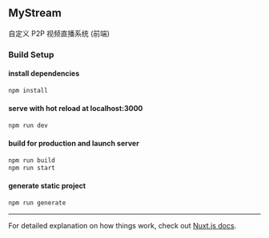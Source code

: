 ## MyStream

自定义 P2P 视频直播系统 (前端)

### Build Setup

#### install dependencies

```bash
npm install
```

#### serve with hot reload at localhost:3000

```bash
npm run dev
```

#### build for production and launch server

```bash
npm run build
npm run start
```

#### generate static project

```bash
npm run generate
```

---

For detailed explanation on how things work, check out [Nuxt.js docs](https://nuxtjs.org).
